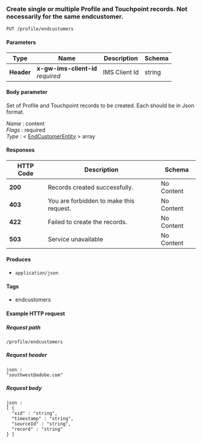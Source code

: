 
<a name="putendcustomerroute"></a>
### Create single or multiple Profile and Touchpoint records. Not necessarily for the same endcustomer. 
```
PUT /profile/endcustomers
```


#### Parameters

|Type|Name|Description|Schema|
|---|---|---|---|
|**Header**|**x-gw-ims-client-id**  <br>*required*|IMS Client Id|string|


#### Body parameter
Set of Profile and Touchpoint records to be created. Each should be in Json format.

*Name* : content  
*Flags* : required  
*Type* : < [EndCustomerEntity](../definitions/EndCustomerEntity.md#endcustomerentity) > array


#### Responses

|HTTP Code|Description|Schema|
|---|---|---|
|**200**|Records created successfully.|No Content|
|**403**|You are forbidden to make this request.|No Content|
|**422**|Failed to create the records.|No Content|
|**503**|Service unavailable|No Content|


#### Produces

* `application/json`


#### Tags

* endcustomers


#### Example HTTP request

##### Request path
```
/profile/endcustomers
```


##### Request header
```
json :
"southwest@adobe.com"
```


##### Request body
```
json :
[ {
  "xid" : "string",
  "timestamp" : "string",
  "sourceId" : "string",
  "record" : "string"
} ]
```



